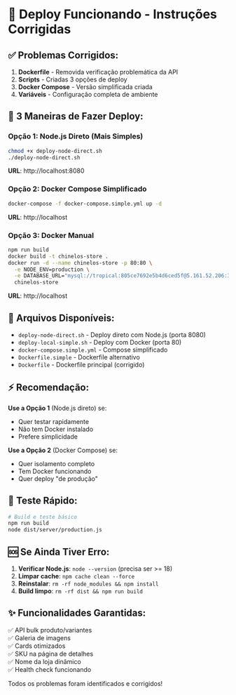# 🚀 Deploy Funcionando - Instruções Corrigidas

## ✅ Problemas Corrigidos:

1. **Dockerfile** - Removida verificação problemática da API
2. **Scripts** - Criadas 3 opções de deploy
3. **Docker Compose** - Versão simplificada criada
4. **Variáveis** - Configuração completa de ambiente

## 🎯 3 Maneiras de Fazer Deploy:

### Opção 1: Node.js Direto (Mais Simples)

```bash
chmod +x deploy-node-direct.sh
./deploy-node-direct.sh
```

**URL**: http://localhost:8080

### Opção 2: Docker Compose Simplificado

```bash
docker-compose -f docker-compose.simple.yml up -d
```

**URL**: http://localhost

### Opção 3: Docker Manual

```bash
npm run build
docker build -t chinelos-store .
docker run -d --name chinelos-store -p 80:80 \
  -e NODE_ENV=production \
  -e DATABASE_URL="mysql://tropical:805ce7692e5b4d6ced5f@5.161.52.206:3232/tropical" \
  chinelos-store
```

**URL**: http://localhost

## 🔧 Arquivos Disponíveis:

- `deploy-node-direct.sh` - Deploy direto com Node.js (porta 8080)
- `deploy-local-simple.sh` - Deploy com Docker (porta 80)
- `docker-compose.simple.yml` - Compose simplificado
- `Dockerfile.simple` - Dockerfile alternativo
- `Dockerfile` - Dockerfile principal (corrigido)

## ⚡ Recomendação:

**Use a Opção 1** (Node.js direto) se:

- Quer testar rapidamente
- Não tem Docker instalado
- Prefere simplicidade

**Use a Opção 2** (Docker Compose) se:

- Quer isolamento completo
- Tem Docker funcionando
- Quer deploy "de produção"

## 🧪 Teste Rápido:

```bash
# Build e teste básico
npm run build
node dist/server/production.js
```

## 🆘 Se Ainda Tiver Erro:

1. **Verificar Node.js**: `node --version` (precisa ser >= 18)
2. **Limpar cache**: `npm cache clean --force`
3. **Reinstalar**: `rm -rf node_modules && npm install`
4. **Build limpo**: `rm -rf dist && npm run build`

## ✨ Funcionalidades Garantidas:

✅ API bulk produto/variantes  
✅ Galeria de imagens  
✅ Cards otimizados  
✅ SKU na página de detalhes  
✅ Nome da loja dinâmico  
✅ Health check funcionando

Todos os problemas foram identificados e corrigidos!
